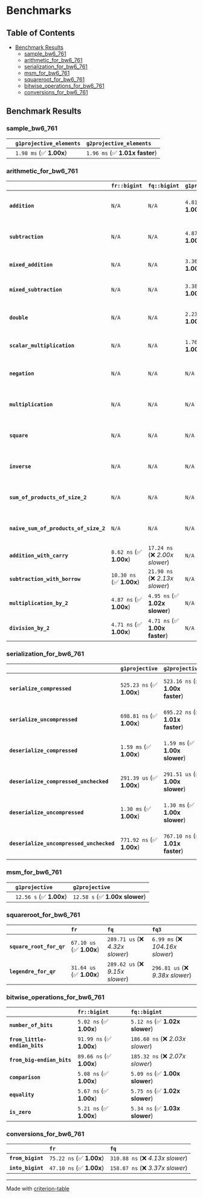 # Benchmarks

## Table of Contents

- [Benchmark Results](#benchmark-results)
    - [sample_bw6_761](#sample_bw6_761)
    - [arithmetic_for_bw6_761](#arithmetic_for_bw6_761)
    - [serialization_for_bw6_761](#serialization_for_bw6_761)
    - [msm_for_bw6_761](#msm_for_bw6_761)
    - [squareroot_for_bw6_761](#squareroot_for_bw6_761)
    - [bitwise_operations_for_bw6_761](#bitwise_operations_for_bw6_761)
    - [conversions_for_bw6_761](#conversions_for_bw6_761)

## Benchmark Results

### sample_bw6_761

|        | `g1projective_elements`          | `g2projective_elements`           |
|:-------|:---------------------------------|:--------------------------------- |
|        | `1.98 ms` (✅ **1.00x**)          | `1.96 ms` (✅ **1.01x faster**)    |

### arithmetic_for_bw6_761

|                                       | `fr::bigint`             | `fq::bigint`                    | `g1projective`          | `g2projective`                 | `fq3`                            | `fq6`                             | `fq`                              | `fr`                               |
|:--------------------------------------|:-------------------------|:--------------------------------|:------------------------|:-------------------------------|:---------------------------------|:----------------------------------|:----------------------------------|:---------------------------------- |
| **`addition`**                        | `N/A`                    | `N/A`                           | `4.81 us` (✅ **1.00x**) | `4.82 us` (✅ **1.00x slower**) | `75.50 ns` (🚀 **63.76x faster**) | `158.72 ns` (🚀 **30.33x faster**) | `27.67 ns` (🚀 **173.99x faster**) | `12.64 ns` (🚀 **380.96x faster**)  |
| **`subtraction`**                     | `N/A`                    | `N/A`                           | `4.87 us` (✅ **1.00x**) | `4.87 us` (✅ **1.00x slower**) | `76.49 ns` (🚀 **63.67x faster**) | `150.19 ns` (🚀 **32.43x faster**) | `25.78 ns` (🚀 **188.92x faster**) | `13.27 ns` (🚀 **366.96x faster**)  |
| **`mixed_addition`**                  | `N/A`                    | `N/A`                           | `3.36 us` (✅ **1.00x**) | `3.36 us` (✅ **1.00x slower**) | `N/A`                            | `N/A`                             | `N/A`                             | `N/A`                              |
| **`mixed_subtraction`**               | `N/A`                    | `N/A`                           | `3.38 us` (✅ **1.00x**) | `3.38 us` (✅ **1.00x slower**) | `N/A`                            | `N/A`                             | `N/A`                             | `N/A`                              |
| **`double`**                          | `N/A`                    | `N/A`                           | `2.23 us` (✅ **1.00x**) | `2.24 us` (✅ **1.00x slower**) | `54.47 ns` (🚀 **41.03x faster**) | `116.06 ns` (🚀 **19.26x faster**) | `19.03 ns` (🚀 **117.44x faster**) | `7.13 ns` (🚀 **313.50x faster**)   |
| **`scalar_multiplication`**           | `N/A`                    | `N/A`                           | `1.76 ms` (✅ **1.00x**) | `1.75 ms` (✅ **1.00x faster**) | `N/A`                            | `N/A`                             | `N/A`                             | `N/A`                              |
| **`negation`**                        | `N/A`                    | `N/A`                           | `N/A`                   | `N/A`                          | `71.00 ns` (❌ *3.90x slower*)    | `118.41 ns` (❌ *6.51x slower*)    | `22.32 ns` (❌ *1.23x slower*)     | `18.18 ns` (✅ **1.00x**)           |
| **`multiplication`**                  | `N/A`                    | `N/A`                           | `N/A`                   | `N/A`                          | `2.47 us` (❌ *32.42x slower*)    | `7.91 us` (❌ *103.78x slower*)    | `307.94 ns` (❌ *4.04x slower*)    | `76.21 ns` (✅ **1.00x**)           |
| **`square`**                          | `N/A`                    | `N/A`                           | `N/A`                   | `N/A`                          | `1.80 us` (❌ *27.04x slower*)    | `5.53 us` (❌ *83.26x slower*)     | `244.19 ns` (❌ *3.67x slower*)    | `66.45 ns` (✅ **1.00x**)           |
| **`inverse`**                         | `N/A`                    | `N/A`                           | `N/A`                   | `N/A`                          | `51.70 us` (❌ *3.54x slower*)    | `60.78 us` (❌ *4.17x slower*)     | `47.57 us` (❌ *3.26x slower*)     | `14.59 us` (✅ **1.00x**)           |
| **`sum_of_products_of_size_2`**       | `N/A`                    | `N/A`                           | `N/A`                   | `N/A`                          | `5.09 us` (❌ *43.33x slower*)    | `16.16 us` (❌ *137.66x slower*)   | `417.98 ns` (❌ *3.56x slower*)    | `117.39 ns` (✅ **1.00x**)          |
| **`naive_sum_of_products_of_size_2`** | `N/A`                    | `N/A`                           | `N/A`                   | `N/A`                          | `5.04 us` (❌ *30.79x slower*)    | `16.05 us` (❌ *98.14x slower*)    | `653.50 ns` (❌ *4.00x slower*)    | `163.54 ns` (✅ **1.00x**)          |
| **`addition_with_carry`**             | `8.62 ns` (✅ **1.00x**)  | `17.24 ns` (❌ *2.00x slower*)   | `N/A`                   | `N/A`                          | `N/A`                            | `N/A`                             | `N/A`                             | `N/A`                              |
| **`subtraction_with_borrow`**         | `10.30 ns` (✅ **1.00x**) | `21.90 ns` (❌ *2.13x slower*)   | `N/A`                   | `N/A`                          | `N/A`                            | `N/A`                             | `N/A`                             | `N/A`                              |
| **`multiplication_by_2`**             | `4.87 ns` (✅ **1.00x**)  | `4.95 ns` (✅ **1.02x slower**)  | `N/A`                   | `N/A`                          | `N/A`                            | `N/A`                             | `N/A`                             | `N/A`                              |
| **`division_by_2`**                   | `4.71 ns` (✅ **1.00x**)  | `4.71 ns` (✅ **1.00x faster**)  | `N/A`                   | `N/A`                          | `N/A`                            | `N/A`                             | `N/A`                             | `N/A`                              |

### serialization_for_bw6_761

|                                          | `g1projective`            | `g2projective`                   | `fr`                                | `fq`                                | `fq3`                             | `fq6`                             |
|:-----------------------------------------|:--------------------------|:---------------------------------|:------------------------------------|:------------------------------------|:----------------------------------|:--------------------------------- |
| **`serialize_compressed`**               | `525.23 ns` (✅ **1.00x**) | `523.16 ns` (✅ **1.00x faster**) | `56.83 ns` (🚀 **9.24x faster**)     | `170.40 ns` (🚀 **3.08x faster**)    | `515.24 ns` (✅ **1.02x faster**)  | `1.10 us` (❌ *2.10x slower*)      |
| **`serialize_uncompressed`**             | `698.81 ns` (✅ **1.00x**) | `695.22 ns` (✅ **1.01x faster**) | `55.59 ns` (🚀 **12.57x faster**)    | `174.46 ns` (🚀 **4.01x faster**)    | `515.08 ns` (✅ **1.36x faster**)  | `1.10 us` (❌ *1.58x slower*)      |
| **`deserialize_compressed`**             | `1.59 ms` (✅ **1.00x**)   | `1.59 ms` (✅ **1.00x slower**)   | `94.03 ns` (🚀 **16936.05x faster**) | `347.09 ns` (🚀 **4588.22x faster**) | `1.04 us` (🚀 **1524.55x faster**) | `2.09 us` (🚀 **763.21x faster**)  |
| **`deserialize_compressed_unchecked`**   | `291.39 us` (✅ **1.00x**) | `291.51 us` (✅ **1.00x slower**) | `94.01 ns` (🚀 **3099.65x faster**)  | `347.06 ns` (🚀 **839.61x faster**)  | `1.04 us` (🚀 **279.00x faster**)  | `2.09 us` (🚀 **139.65x faster**)  |
| **`deserialize_uncompressed`**           | `1.30 ms` (✅ **1.00x**)   | `1.30 ms` (✅ **1.00x slower**)   | `93.98 ns` (🚀 **13852.68x faster**) | `347.01 ns` (🚀 **3751.79x faster**) | `1.04 us` (🚀 **1246.74x faster**) | `2.09 us` (🚀 **624.00x faster**)  |
| **`deserialize_uncompressed_unchecked`** | `771.92 ns` (✅ **1.00x**) | `767.10 ns` (✅ **1.01x faster**) | `93.88 ns` (🚀 **8.22x faster**)     | `347.04 ns` (🚀 **2.22x faster**)    | `1.04 us` (❌ *1.35x slower*)      | `2.09 us` (❌ *2.70x slower*)      |

### msm_for_bw6_761

|        | `g1projective`          | `g2projective`                  |
|:-------|:------------------------|:------------------------------- |
|        | `12.56 s` (✅ **1.00x**) | `12.58 s` (✅ **1.00x slower**)  |

### squareroot_for_bw6_761

|                          | `fr`                     | `fq`                             | `fq3`                             |
|:-------------------------|:-------------------------|:---------------------------------|:--------------------------------- |
| **`square_root_for_qr`** | `67.10 us` (✅ **1.00x**) | `289.71 us` (❌ *4.32x slower*)   | `6.99 ms` (❌ *104.16x slower*)    |
| **`legendre_for_qr`**    | `31.64 us` (✅ **1.00x**) | `289.62 us` (❌ *9.15x slower*)   | `296.81 us` (❌ *9.38x slower*)    |

### bitwise_operations_for_bw6_761

|                               | `fr::bigint`             | `fq::bigint`                      |
|:------------------------------|:-------------------------|:--------------------------------- |
| **`number_of_bits`**          | `5.02 ns` (✅ **1.00x**)  | `5.12 ns` (✅ **1.02x slower**)    |
| **`from_little-endian_bits`** | `91.99 ns` (✅ **1.00x**) | `186.60 ns` (❌ *2.03x slower*)    |
| **`from_big-endian_bits`**    | `89.66 ns` (✅ **1.00x**) | `185.32 ns` (❌ *2.07x slower*)    |
| **`comparison`**              | `5.08 ns` (✅ **1.00x**)  | `5.09 ns` (✅ **1.00x slower**)    |
| **`equality`**                | `5.67 ns` (✅ **1.00x**)  | `5.75 ns` (✅ **1.02x slower**)    |
| **`is_zero`**                 | `5.21 ns` (✅ **1.00x**)  | `5.34 ns` (✅ **1.03x slower**)    |

### conversions_for_bw6_761

|                   | `fr`                     | `fq`                              |
|:------------------|:-------------------------|:--------------------------------- |
| **`from_bigint`** | `75.22 ns` (✅ **1.00x**) | `310.88 ns` (❌ *4.13x slower*)    |
| **`into_bigint`** | `47.10 ns` (✅ **1.00x**) | `158.87 ns` (❌ *3.37x slower*)    |

---
Made with [criterion-table](https://github.com/nu11ptr/criterion-table)

